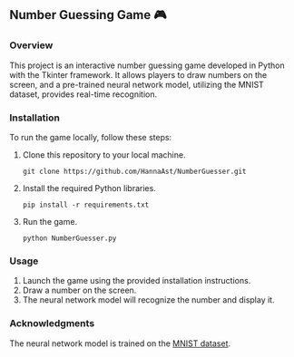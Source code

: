 ## Number Guessing Game :video_game:

### Overview

This project is an interactive number guessing game developed in Python with the Tkinter framework. It allows players to draw numbers on the screen, and a pre-trained neural network model, utilizing the MNIST dataset, provides real-time recognition.

### Installation

To run the game locally, follow these steps:

1. Clone this repository to your local machine.
   ```shell
   git clone https://github.com/HannaAst/NumberGuesser.git
   ```
2. Install the required Python libraries. 
    ```shell 
    pip install -r requirements.txt
    ```
3. Run the game.
    ```shell 
    python NumberGuesser.py
    ```

### Usage

1. Launch the game using the provided installation instructions.
2. Draw a number on the screen.
3. The neural network model will recognize the number and display it.

### Acknowledgments

The neural network model is trained on the [MNIST dataset](https://www.tensorflow.org/datasets/catalog/mnist).